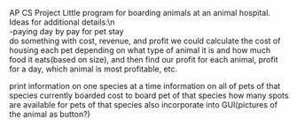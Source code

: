 AP CS Project
Little program for boarding animals at an animal hospital.
<br />
Ideas for additional details:\n
<br />
-paying day by pay for pet stay
<br />
do something with cost, revenue, and profit
  we could calculate the cost of housing each pet depending on what type of animal it is and how much food it eats(based on size), and
  then find our profit for each animal, profit for a day, which animal is most profitable, etc.
  
print information on one species at a time
  information on all of pets of that species currently boarded
  cost to board pet of that species
  how many spots are available for pets of that species
  also incorporate into GUI(pictures of the animal as button?)
